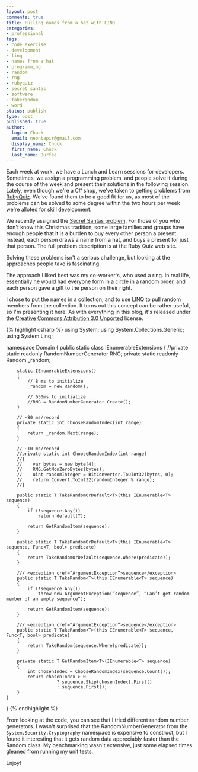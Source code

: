 ```yaml
---
layout: post
comments: true
title: Pulling names from a hat with LINQ
categories:
- professional
tags:
- code exercise
- development
- linq
- names from a hat
- programming
- random
- rng
- rubyquiz
- secret santas
- software
- takerandom
- word
status: publish
type: post
published: true
author:
  login: Chuck
  email: neontapir@gmail.com
  display_name: Chuck
  first_name: Chuck
  last_name: Durfee
---
```

Each week at work, we have a Lunch and Learn sessions for developers. Sometimes, we assign a programming problem, and people solve it during the course of the week and present their solutions in the following session. Lately, even though we're a C# shop, we've taken to getting problems from [RubyQuiz](http://rubyquiz.com/). We've found them to be a good fit for us, as most of the problems can be solved to some degree within the two hours per week we're alloted for skill development.

We recently assigned the [Secret Santas problem](http://rubyquiz.com/quiz2.html). For those of you who don't know this Christmas tradition, some large families and groups have enough people that it is a burden to buy every other person a present. Instead, each person draws a name from a hat, and buys a present for just that person. The full problem description is at the Ruby Quiz web site.

Solving these problems isn't a serious challenge, but looking at the approaches people take is fascinating.

The approach I liked best was my co-worker's, who used a ring. In real life, essentially he would had everyone form in a circle in a random order, and each person gave a gift to the person on their right.

I chose to put the names in a collection, and to use LINQ to pull random members from the collection. It turns out this concept can be rather useful, so I'm presenting it here. As with everything in this blog, it's released under the [Creative Commons Attribution 3.0 Unported](http://creativecommons.org/licenses/by/3.0/) license.

{% highlight csharp %}
using System;
using System.Collections.Generic;
using System.Linq;

namespace Domain
{
    public static class IEnumerableExtensions
    {
        //private static readonly RandomNumberGenerator RNG;
        private static readonly Random _random;

        static IEnumerableExtensions()
        {
            // 8 ms to initialize
            _random = new Random();

            // 650ms to initialize
            //RNG = RandomNumberGenerator.Create();
        }

        // ~80 ms/record
        private static int ChooseRandomIndex(int range)
        {
            return _random.Next(range);
        }

        // ~10 ms/record
        //private static int ChooseRandomIndex(int range)
        //{
        //    var bytes = new byte[4];
        //    RNG.GetNonZeroBytes(bytes);
        //    uint randomInteger = BitConverter.ToUInt32(bytes, 0);
        //    return Convert.ToInt32(randomInteger % range);
        //}

        public static T TakeRandomOrDefault<T>(this IEnumerable<T> sequence)
        {
            if (!sequence.Any())
                return default(T);

            return GetRandomItem(sequence);
        }

        public static T TakeRandomOrDefault<T>(this IEnumerable<T> sequence, Func<T, bool> predicate)
        {
            return TakeRandomOrDefault(sequence.Where(predicate));
        }

        /// <exception cref=”ArgumentException”>sequence</exception>
        public static T TakeRandom<T>(this IEnumerable<T> sequence)
        {
            if (!sequence.Any())
                throw new ArgumentException(“sequence”, “Can’t get random member of an empty sequence”);

            return GetRandomItem(sequence);
        }

        /// <exception cref=”ArgumentException”>sequence</exception>
        public static T TakeRandom<T>(this IEnumerable<T> sequence, Func<T, bool> predicate)
        {
            return TakeRandom(sequence.Where(predicate));
        }

        private static T GetRandomItem<T>(IEnumerable<T> sequence)
        {
            int chosenIndex = ChooseRandomIndex(sequence.Count());
            return chosenIndex > 0
                       ? sequence.Skip(chosenIndex).First()
                       : sequence.First();
        }
    }
}
{% endhighlight %}

From looking at the code, you can see that I tried different random number generators. I wasn't surprised that the RandomNumberGenerator from the `System.Security.Cryptography` namespace is expensive to construct, but I found it interesting that it gets random data appreciably faster than the Random class. My benchmarking wasn't extensive, just some elapsed times gleaned from running my unit tests.

Enjoy!
